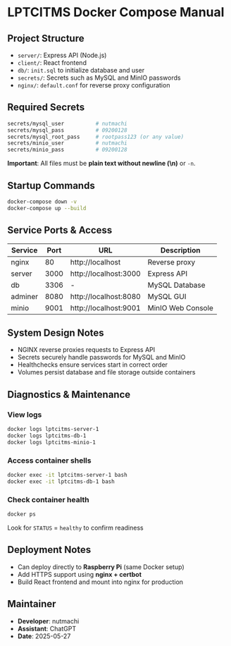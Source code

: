 # LPTCITMS Docker Compose Manual

## Project Structure

- `server/`: Express API (Node.js)
- `client/`: React frontend
- `db/`: `init.sql` to initialize database and user
- `secrets/`: Secrets such as MySQL and MinIO passwords
- `nginx/`: `default.conf` for reverse proxy configuration

## Required Secrets

```bash
secrets/mysql_user          # nutmachi
secrets/mysql_pass          # 09200128
secrets/mysql_root_pass     # rootpass123 (or any value)
secrets/minio_user          # nutmachi
secrets/minio_pass          # 09200128
```

**Important**: All files must be **plain text without newline (\n)** or `-n`.

## Startup Commands

```bash
docker-compose down -v
docker-compose up --build
```

## Service Ports & Access

| Service | Port | URL | Description |
|---------|------|-----|-------------|
| nginx | 80 | http://localhost | Reverse proxy |
| server | 3000 | http://localhost:3000 | Express API |
| db | 3306 | - | MySQL Database |
| adminer | 8080 | http://localhost:8080 | MySQL GUI |
| minio | 9001 | http://localhost:9001 | MinIO Web Console |

## System Design Notes

- NGINX reverse proxies requests to Express API
- Secrets securely handle passwords for MySQL and MinIO
- Healthchecks ensure services start in correct order
- Volumes persist database and file storage outside containers

## Diagnostics & Maintenance

### View logs

```bash
docker logs lptcitms-server-1
docker logs lptcitms-db-1
docker logs lptcitms-minio-1
```

### Access container shells

```bash
docker exec -it lptcitms-server-1 bash
docker exec -it lptcitms-db-1 bash
```

### Check container health

```bash
docker ps
```

Look for `STATUS` = `healthy` to confirm readiness

## Deployment Notes

- Can deploy directly to **Raspberry Pi** (same Docker setup)
- Add HTTPS support using **nginx + certbot**
- Build React frontend and mount into nginx for production

## Maintainer

- **Developer**: nutmachi
- **Assistant**: ChatGPT
- **Date**: 2025-05-27